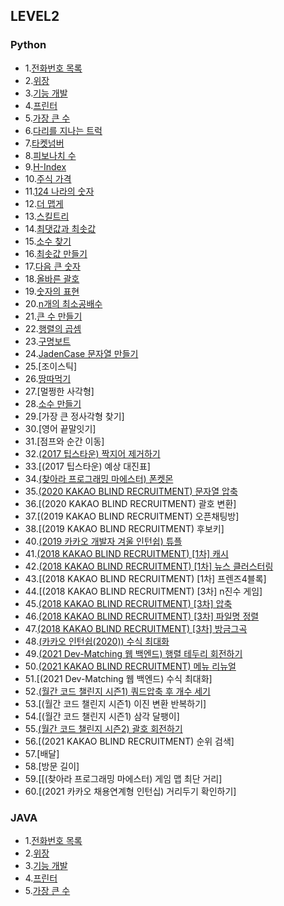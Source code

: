 ## LEVEL2

### Python <br>

 - 1.[전화번호 목록](https://github.com/Juyoung4/StudyAlgorithm/blob/master/Programmers/LEVEL2/python/1.py)
 - 2.[위장](https://github.com/Juyoung4/StudyAlgorithm/blob/master/Programmers/LEVEL2/python/2.py)
 - 3.[기능 개발](https://github.com/Juyoung4/StudyAlgorithm/blob/master/Programmers/LEVEL2/python/3.py)
 - 4.[프린터](https://github.com/Juyoung4/StudyAlgorithm/blob/master/Programmers/LEVEL2/python/4.py)
 - 5.[가장 큰 수](https://github.com/Juyoung4/StudyAlgorithm/blob/master/Programmers/LEVEL2/python/5.py)
 - 6.[다리를 지나는 트럭](https://github.com/Juyoung4/StudyAlgorithm/blob/master/Programmers/LEVEL2/python/6.py)
 - 7.[타켓넘버](https://github.com/Juyoung4/StudyAlgorithm/blob/master/Programmers/LEVEL2/python/7.py)
 - 8.[피보나치 수](https://github.com/Juyoung4/StudyAlgorithm/blob/master/Programmers/LEVEL2/python/8.py)
 - 9.[H-Index](https://github.com/Juyoung4/StudyAlgorithm/blob/master/Programmers/LEVEL2/python/9.py)
 - 10.[주식 가격](https://github.com/Juyoung4/StudyAlgorithm/blob/master/Programmers/LEVEL2/python/10.py)
 - 11.[124 나라의 숫자](https://github.com/Juyoung4/StudyAlgorithm/blob/master/Programmers/LEVEL2/python/11.py)
 - 12.[더 맵게](https://github.com/Juyoung4/StudyAlgorithm/blob/master/Programmers/LEVEL2/python/12.py)
 - 13.[스킬트리](https://github.com/Juyoung4/StudyAlgorithm/blob/master/Programmers/LEVEL2/python/13.py)
 - 14.[최댓값과 최솟값](https://github.com/Juyoung4/StudyAlgorithm/blob/master/Programmers/LEVEL2/python/14.py)
 - 15.[소수 찾기](https://github.com/Juyoung4/StudyAlgorithm/blob/master/Programmers/LEVEL2/python/15.py)
 - 16.[최솟값 만들기](https://github.com/Juyoung4/StudyAlgorithm/blob/master/Programmers/LEVEL2/python/16.py)
 - 17.[다음 큰 숫자](https://github.com/Juyoung4/StudyAlgorithm/blob/master/Programmers/LEVEL2/python/17.py)
 - 18.[올바른 괄호](https://github.com/Juyoung4/StudyAlgorithm/blob/master/Programmers/LEVEL2/python/18.py)
 - 19.[숫자의 표현](https://github.com/Juyoung4/StudyAlgorithm/blob/master/Programmers/LEVEL2/python/19.py)
 - 20.[n개의 최소공배수](https://github.com/Juyoung4/StudyAlgorithm/blob/master/Programmers/LEVEL2/python/20.py)
 - 21.[큰 수 만들기](https://github.com/Juyoung4/StudyAlgorithm/blob/master/Programmers/LEVEL2/python/21.py)
 - 22.[행렬의 곱셈](https://github.com/Juyoung4/StudyAlgorithm/blob/master/Programmers/LEVEL2/python/22.py)
 - 23.[구명보트](https://github.com/Juyoung4/StudyAlgorithm/blob/master/Programmers/LEVEL2/python/23.py)
 - 24.[JadenCase 문자열 만들기](https://github.com/Juyoung4/StudyAlgorithm/blob/master/Programmers/LEVEL2/python/24.py)
 - 25.[조이스틱]
 - 26.[땅따먹기](https://github.com/Juyoung4/StudyAlgorithm/blob/master/Programmers/LEVEL2/python/26.py)
 - 27.[멀쩡한 사각형]
 - 28.[소수 만들기](x)
 - 29.[가장 큰 정사각형 찾기]
 - 30.[영어 끝말잇기]
 - 31.[점프와 순간 이동]
 - 32.[(2017 팁스타운) 짝지어 제거하기](https://github.com/Juyoung4/StudyAlgorithm/blob/master/Programmers/LEVEL2/python/32.py)
 - 33.[(2017 팁스타운) 예상 대진표]
 - 34.[(찾아라 프로그래밍 마에스터) 폰켓몬](https://github.com/Juyoung4/StudyAlgorithm/blob/master/Programmers/LEVEL2/python/34.py)
 - 35.[(2020 KAKAO BLIND RECRUITMENT) 문자열 압축](https://github.com/Juyoung4/StudyAlgorithm/blob/master/Programmers/LEVEL2/python/35.py)
 - 36.[(2020 KAKAO BLIND RECRUITMENT) 괄호 변환]
 - 37.[(2019 KAKAO BLIND RECRUITMENT) 오픈채팅방]
 - 38.[(2019 KAKAO BLIND RECRUITMENT) 후보키]
 - 40.[(2019 카카오 개발자 겨울 인턴쉽) 튜플](ttps://github.com/Juyoung4/StudyAlgorithm/blob/master/Programmers/LEVEL2/python/40.py)
 - 41.[(2018 KAKAO BLIND RECRUITMENT) [1차] 캐시](https://github.com/Juyoung4/StudyAlgorithm/blob/master/Programmers/LEVEL2/python/41.py)
 - 42.[(2018 KAKAO BLIND RECRUITMENT) [1차] 뉴스 클러스터링](https://github.com/Juyoung4/StudyAlgorithm/blob/master/Programmers/LEVEL2/python/42.py)
 - 43.[(2018 KAKAO BLIND RECRUITMENT) [1차] 프렌즈4블록]
 - 44.[(2018 KAKAO BLIND RECRUITMENT) [3차] n진수 게임]
 - 45.[(2018 KAKAO BLIND RECRUITMENT) [3차] 압축](https://github.com/Juyoung4/StudyAlgorithm/blob/master/Programmers/LEVEL2/python/45.py)
 - 46.[(2018 KAKAO BLIND RECRUITMENT) [3차] 파일명 정렬](https://github.com/Juyoung4/StudyAlgorithm/blob/master/Programmers/LEVEL2/python/46.py)
 - 47.[(2018 KAKAO BLIND RECRUITMENT) [3차] 방금그곡](https://github.com/Juyoung4/StudyAlgorithm/blob/master/Programmers/LEVEL2/python/47.py)
 - 48.[(카카오 인턴쉽(2020)) 수식 최대화](https://github.com/Juyoung4/StudyAlgorithm/blob/master/Programmers/LEVEL2/python/48.py)
 - 49.[(2021 Dev-Matching 웹 백엔드) 행렬 테두리 회전하기](https://github.com/Juyoung4/StudyAlgorithm/blob/master/Programmers/LEVEL2/python/49.py)
 - 50.[(2021 KAKAO BLIND RECRUITMENT) 메뉴 리뉴얼](https://github.com/Juyoung4/StudyAlgorithm/blob/master/Programmers/LEVEL2/python/50.py)
 - 51.[(2021 Dev-Matching 웹 백엔드) 수식 최대화]
 - 52.[(월간 코드 챌린지 시즌1) 쿼드압축 후 개수 세기](https://github.com/Juyoung4/StudyAlgorithm/blob/master/Programmers/LEVEL2/python/52.py)
 - 53.[(월간 코드 챌린지 시즌1) 이진 변환 반복하기]
 - 54.[(월간 코드 챌린지 시즌1) 삼각 달팽이]
 - 55.[(월간 코드 챌린지 시즌2) 괄호 회전하기](https://github.com/Juyoung4/StudyAlgorithm/blob/master/Programmers/LEVEL2/python/54.py)
 - 56.[(2021 KAKAO BLIND RECRUITMENT) 순위 검색]
 - 57.[배달]
 - 58.[방문 길이]
 - 59.[[(찾아라 프로그래밍 마에스터) 게임 맵 최단 거리]
 - 60.[(2021 카카오 채용연계형 인턴십) 거리두기 확인하기]

### JAVA <br>
 - 1.[전화번호 목록](https://github.com/Juyoung4/StudyAlgorithm/blob/master/Programmers/LEVEL2/java/solution1.java)
 - 2.[위장](https://github.com/Juyoung4/StudyAlgorithm/blob/master/Programmers/LEVEL2/python/java/solution2.java)
 - 3.[기능 개발](https://github.com/Juyoung4/StudyAlgorithm/blob/master/Programmers/LEVEL2/python/java/solution3.java)
 - 4.[프린터](https://github.com/Juyoung4/StudyAlgorithm/blob/master/Programmers/LEVEL2/python/java/solution4.java)
 - 5.[가장 큰 수](https://github.com/Juyoung4/StudyAlgorithm/blob/master/Programmers/LEVEL2/python/java/solution5.java)
